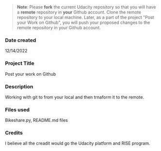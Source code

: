 >**Note**: Please **fork** the current Udacity repository so that you will have a **remote** repository in **your** Github account. Clone the remote repository to your local machine. Later, as a part of the project "Post your Work 
on Github", you will push your proposed changes to the remote repository in your Github account.

### Date created
12/14/2022

### Project Title
Post your work on Github

### Description
Working with git to from your local and then trnaform it to the remote. 

### Files used
Bikeshare.py, README.md files

### Credits
I believe all the creadit would go the Udacity platform and RISE program. 

